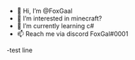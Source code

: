 - 👋 Hi, I’m @FoxGaal
- 👀 I’m interested in minecraft?
- 🌱 I’m currently learning c#
- 📫 Reach me via discord FoxGal#0001

-test line
